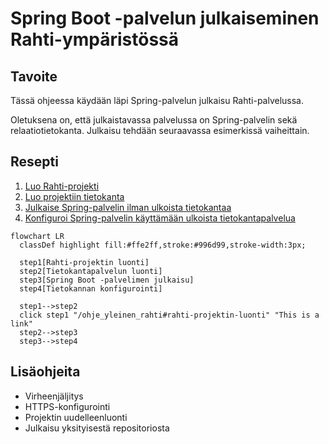 # Spring Boot -palvelun julkaiseminen Rahti-ympäristössä

## Tavoite

Tässä ohjeessa käydään läpi Spring-palvelun julkaisu Rahti-palvelussa. 

Oletuksena on, että julkaistavassa palvelussa on Spring-palvelin sekä relaatiotietokanta. Julkaisu tehdään seuraavassa esimerkissä vaiheittain.

## Resepti

1. [Luo Rahti-projekti](ohje_yleinen_rahti.md#rahti-projektin-luonti)
2. [Luo projektiin tietokanta](ohje_yleinen_rahti.md#tietokantapalvelun-luominen)
3. [Julkaise Spring-palvelin ilman ulkoista tietokantaa](ohje_spring_rahti_ilman_tietokantaa.md)
4. [Konfiguroi Spring-palvelin käyttämään ulkoista tietokantapalvelua](ohje_spring_rahti_tietokannan_konfigurointi.md)

```mermaid
flowchart LR
  classDef highlight fill:#ffe2ff,stroke:#996d99,stroke-width:3px;

  step1[Rahti-projektin luonti]
  step2[Tietokantapalvelun luonti]
  step3[Spring Boot -palvelimen julkaisu]
  step4[Tietokannan konfigurointi]

  step1-->step2
  click step1 "/ohje_yleinen_rahti#rahti-projektin-luonti" "This is a link"
  step2-->step3
  step3-->step4
```

## Lisäohjeita

- Virheenjäljitys
- HTTPS-konfigurointi
- Projektin uudelleenluonti
- Julkaisu yksityisestä repositoriosta